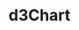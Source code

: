 ---
id: 28
title: d3Chart
caption: Custom Code
url: http://yhh2.dothome.co.kr/chart/
category: Etc
device: PC, Mobile
size: small
---